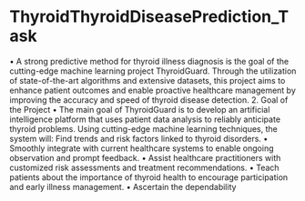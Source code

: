# ThyroidThyroidDiseasePrediction_Task
•	A strong predictive method for thyroid illness diagnosis is the goal of the cutting-edge machine learning project ThyroidGuard. Through the utilization of state-of-the-art algorithms and extensive datasets, this project aims to enhance patient outcomes and enable proactive healthcare management by improving the accuracy and speed of thyroid disease detection.
2.	Goal of the Project
•	The main goal of ThyroidGuard is to develop an artificial intelligence platform that uses patient data analysis to reliably anticipate thyroid problems. Using cutting-edge machine learning techniques, the system will: Find trends and risk factors linked to thyroid disorders.
•	Smoothly integrate with current healthcare systems to enable ongoing observation and prompt feedback.
•	Assist healthcare practitioners with customized risk assessments and treatment recommendations.
•	Teach patients about the importance of thyroid health to encourage participation and early illness management.
•	Ascertain the dependability
